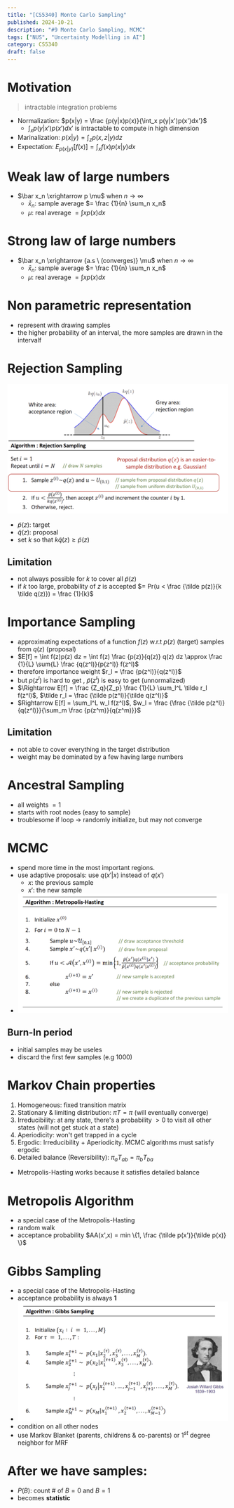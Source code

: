 ```yaml
---
title: "[CS5340] Monte Carlo Sampling"
published: 2024-10-21
description: "#9 Monte Carlo Sampling, MCMC"
tags: ["NUS", "Uncertainty Modelling in AI"]
category: CS5340
draft: false
---
```


# Motivation
> intractable integration problems
- Normalization: $p(x|y) = \frac {p(y|x)p(x)}{\int_x p(y|x')p(x')dx'}$
    - $\int_x p(y|x')p(x')dx'$ is intractable to compute in high dimension
- Marinalization: $p(x|y) = \int_z p(x, z|y)dz$
- Expectation: $E_{p(x|y)}[f(x)] = \int_x f(x)p(x|y)dx$

# Weak law of large numbers
- $\bar x_n \xrightarrow p \mu$ when $n \rightarrow \infty$
    - $\bar x_n$: sample average $= \frac {1}{n} \sum_n x_n$
    - $\mu$: real average $= \int x p(x) dx$

# Strong law of large numbers
- $\bar x_n \xrightarrow {a.s \ (converges)} \mu$ when $n \rightarrow \infty$
    - $\bar x_n$: sample average $= \frac {1}{n} \sum_n x_n$
    - $\mu$: real average $= \int x p(x) dx$
# Non parametric representation
- represent with drawing samples
- the higher probability of an interval, the more samples are drawn in the intervalf

# Rejection Sampling
![rejection sampling](rejection_sampling.png)
- $\tilde p(z)$: target
- $\tilde q(z)$: proposal
- set $k$ so that $k \tilde q(z) \geq \tilde p(z)$

## Limitation
- not always possible for $k$ to cover all $\tilde p(z)$
- if $k$ too large, probability of $z$ is accepted $= Pr(u < \frac {\tilde p(z)}{k \tilde q(z)}) = \frac {1}{k}$


# Importance Sampling
- approximating expectations of a function $f(z)$ w.r.t $p(z)$ (target) samples from $q(z)$ (proposal)
- $E[f] = \int f(z)p(z) dz = \int f(z) \frac {p(z)}{q(z)} q(z) dz \approx \frac {1}{L} \sum{L} \frac {q(z^l)}{p(z^l)} f(z^l)$
- therefore importance weight $r_l = \frac {p(z^l)}{q(z^l)}$
- but $p(z^l)$ is hard to get , $\tilde p(z^l)$ is easy to get (unnormalized) 
- $\Rightarrow E[f] = \frac {Z_q}{Z_p} \frac {1}{L} \sum_l^L \tilde r_l f(z^l)$, $\tilde r_l = \frac {\tilde p(z^l)}{\tilde q(z^l)}$
- $Rightarrow E[f] = \sum_l^L w_l f(z^l)$, $w_l = \frac {\frac {\tilde p(z^l)}{q(z^l)}}{\sum_m \frac {p(z^m)}{q(z^m)}}$ 

## Limitation
- not able to cover everything in the target distribution
- weight may be dominated by a few having large numbers

# Ancestral Sampling
- all weights $=1$
- starts with root nodes (easy to sample)
- troublesome if loop $\rightarrow$ randomly initialize, but may not converge

# MCMC
- spend more time in the most important regions.
- use adaptive proposals: use $q(x'|x)$ instead of $q(x')$
    - $x$: the previous sample
    - $x'$: the new sample
- ![metropolis_hasting](metropolis_hasting.png)

## Burn-In period
- initial samples may be useles
- discard the first few samples (e.g 1000)

# Markov Chain properties
1. Homogeneous: fixed transition matrix
2. Stationary & limiting distribution: $\pi T = \pi$ (will eventually converge)
3. Irreducibility: at any state, there's a probability $>0$ to visit all other states (will not get stuck at a state)
4. Aperiodicity: won't get trapped in a cycle
5. Ergodic: Irreducibility + Aperiodicity. MCMC algorithms must satisfy ergodic
6. Detailed balance (Reversibility): $\pi_a T_{ab} = \pi_b T_{ba}$
- Metropolis-Hasting works because it satisfies detailed balance

# Metropolis Algorithm
- a special case of the Metropolis-Hasting 
- random walk
- acceptance probability $AA(x',x) = min \{1, \frac {\tilde p(x')}{\tilde p(x)} \}$

# Gibbs Sampling
- a special case of the Metropolis-Hasting 
- acceptance probability is always **1**
- ![gibbs](gibbs.png)
- condition on all other nodes
- use Markov Blanket (parents, childrens & co-parents) or $1^{st}$ degree neighbor for MRF

# After we have samples:
- $P(B)$: count # of $B=0$ and $B=1$
- becomes **statistic**